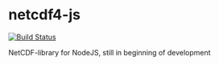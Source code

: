 # netcdf4-js

[![Build Status](https://travis-ci.org/swillner/netcdf4-js.svg)](https://travis-ci.org/swillner/netcdf4-js)

NetCDF-library for NodeJS, still in beginning of development

